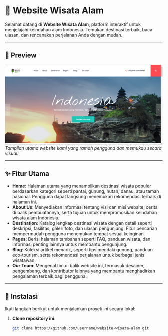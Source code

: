 # 🌿 Website Wisata Alam

Selamat datang di **Website Wisata Alam**, platform interaktif untuk menjelajahi keindahan alam Indonesia. Temukan destinasi terbaik, baca ulasan, dan rencanakan perjalanan Anda dengan mudah.

---

## 📸 Preview
![Preview](img/website.png)  
*Tampilan utama website kami yang ramah pengguna dan memukau secara visual.*

---

## ✨ Fitur Utama

- **Home**: Halaman utama yang menampilkan destinasi wisata populer berdasarkan kategori seperti pantai, gunung, hutan, danau, atau taman nasional. Pengguna dapat langsung menemukan rekomendasi terbaik di halaman ini.  
- **About Us**: Menyediakan informasi tentang visi dan misi website, cerita di balik pembuatannya, serta tujuan untuk mempromosikan keindahan wisata alam Indonesia.  
- **Destination**: Katalog lengkap destinasi wisata dengan detail seperti deskripsi, fasilitas, galeri foto, dan ulasan pengunjung. Fitur pencarian mempermudah pengguna menemukan tempat sesuai keinginan.  
- **Pages**: Berisi halaman tambahan seperti FAQ, panduan wisata, dan informasi penting lainnya untuk membantu pengunjung.  
- **Blog**: Koleksi artikel menarik, seperti tips mendaki gunung, panduan eco-tourism, serta rekomendasi perjalanan untuk berbagai jenis wisatawan.  
- **Our Team**: Mengenal tim di balik website ini, termasuk desainer, pengembang, dan kontributor lainnya yang membantu menghadirkan pengalaman terbaik bagi pengguna.


---

## 🚀 Instalasi

Ikuti langkah berikut untuk menjalankan proyek ini secara lokal:

1. **Clone repository ini**:
   ```bash
   git clone https://github.com/username/website-wisata-alam.git
